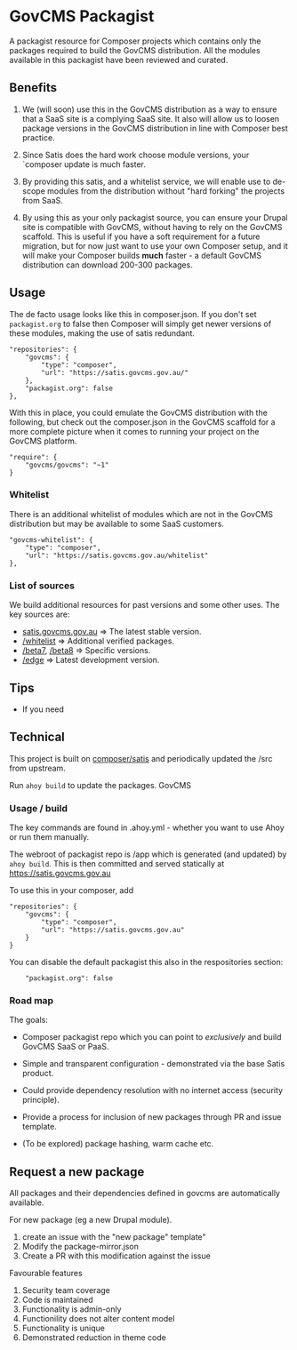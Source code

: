 # GovCMS Packagist

A packagist resource for Composer projects which contains only the packages
required to build the GovCMS distribution. All the modules available
in this packagist have been reviewed and curated.

## Benefits

1. We (will soon) use this in the GovCMS distribution as a way to ensure that
a SaaS site is a complying SaaS site. It also will allow us to loosen package
versions in the GovCMS distribution in line with Composer best practice.

2. Since Satis does the hard work choose module versions, your `composer update is
much faster.

3. By providing this satis, and a whitelist service, we will enable use to
de-scope modules from the distribution without "hard forking" the projects from
SaaS.

4. By using this as your only packagist source, you can ensure your Drupal
site is compatible with GovCMS, without having to rely on the GovCMS scaffold.
This is useful if you have a soft requirement for a future migration, but
for now just want to use your own Composer setup, and it will make your
Composer builds **much** faster - a default GovCMS distribution can download
200-300 packages.


## Usage

The de facto usage looks like this in composer.json. If you don't set
`packagist.org` to false then Composer will simply get newer versions
of these modules, making the use of satis redundant. 

```
"repositories": {
    "govcms": {
        "type": "composer",
        "url": "https://satis.govcms.gov.au/"
    },
    "packagist.org": false
},
```

With this in place, you could emulate the GovCMS distribution
with the following, but check out the composer.json in the
GovCMS scaffold for a more complete picture when it comes to 
running your project on the GovCMS platform.

```
"require": {
    "govcms/govcms": "~1"
}
```

### Whitelist

There is an additional whitelist of modules which are not in the GovCMS
distribution but may be available to some SaaS customers.

```
"govcms-whitelist": {
    "type": "composer",
    "url": "https://satis.govcms.gov.au/whitelist"
},
```

### List of sources

We build additional resources for past versions and some other uses. The key sources are:

* [satis.govcms.gov.au](https://satis.govcms.gov.au) => The latest stable version.
* [/whitelist](https://satis.govcms.gov.au/whitelist) => Additional verified packages.
* [/beta7](https://satis.govcms.gov.au/beta7), [/beta8](https://satis.govcms.gov.au/beta8) => Specific versions.
* [/edge](https://satis.govcms.gov.au/edge) => Latest development version.

## Tips

* If you need 




## Technical

This project is built on [composer/satis](https://github.com/composer/satis) and
periodically updated the /src from upstream.

Run `ahoy build` to update the packages. GovCMS


### Usage / build

The key commands are found in .ahoy.yml - whether you want to use Ahoy or run
them manually.

The webroot of packagist repo is /app which is generated (and updated) by `ahoy build`.
This is then committed and served statically at https://satis.govcms.gov.au

To use this in your composer, add

```
"repositories": {
    "govcms": {
        "type": "composer",
        "url": "https://satis.govcms.gov.au"
    }
}
```

You can disable the default packagist this also in the respositories section:
```
    "packagist.org": false

```


### Road map

The goals:
 
- Composer packagist repo which you can point to *exclusively* and build GovCMS
SaaS or PaaS.

- Simple and transparent configuration - demonstrated via the base Satis product.

- Could provide dependency resolution with no internet access (security principle).

- Provide a process for inclusion of new packages through PR and issue template.

- (To be explored) package hashing, warm cache etc.


## Request a new package

All packages and their dependencies defined in govcms are automatically available.

For new package (eg a new Drupal module).

1. create an issue with the "new package" template"
1. Modify the package-mirror.json
1. Create a PR with this modification against the issue

Favourable features

1. Security team coverage
1. Code is maintained
1. Functionality is admin-only
1. Functionility does not alter content model
1. Functionality is unique
1. Demonstrated reduction in theme code

